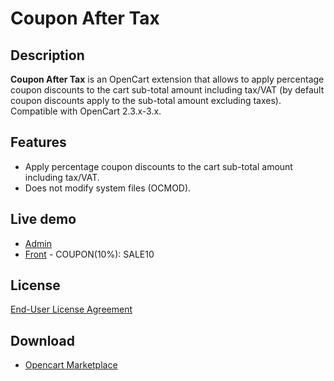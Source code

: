 # Coupon After Tax

## Description
**Coupon After Tax** is an OpenCart extension that allows to apply percentage coupon discounts to the cart sub-total amount including tax/VAT (by default coupon discounts apply to the sub-total amount excluding taxes).
Compatible with OpenCart 2.3.x-3.x.

## Features
* Apply percentage coupon discounts to the cart sub-total amount including tax/VAT.
* Does not modify system files (OCMOD).

## Live demo
* [Admin](http://ocmod.freevar.com/oc3020/c/admin/index.php?route=extension/total/coupon)
* [Front](http://ocmod.freevar.com/oc3020/c) - COUPON(10%): SALE10

## License
[End-User License Agreement](https://raw.githubusercontent.com/ocmod-space/ocmod-coupon-after-tax/main/EULA.txt)

## Download
* [Opencart Marketplace](https://www.opencart.com/index.php?route=marketplace/extension/info&extension_id=39859)

